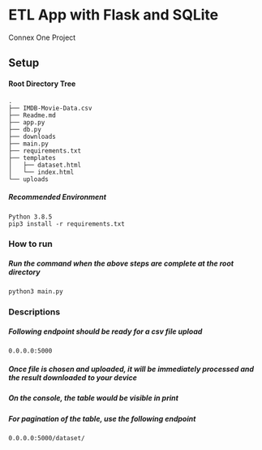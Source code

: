 # ETL App with Flask and SQLite
Connex One Project

## Setup
#### Root Directory Tree
```
.
├── IMDB-Movie-Data.csv
├── Readme.md
├── app.py
├── db.py
├── downloads
├── main.py
├── requirements.txt
├── templates
│   ├── dataset.html
│   └── index.html
└── uploads
```

##### Recommended Environment
```
Python 3.8.5
pip3 install -r requirements.txt
```

### How to run
##### Run the command when the above steps are complete at the root directory
```
python3 main.py
```

### Descriptions
##### Following endpoint should be ready for a csv file upload
```
0.0.0.0:5000
```

##### Once file is chosen and uploaded, it will be immediately processed and the result downloaded to your device

##### On the console, the table would be visible in print

##### For pagination of the table, use the following endpoint
```
0.0.0.0:5000/dataset/
```
